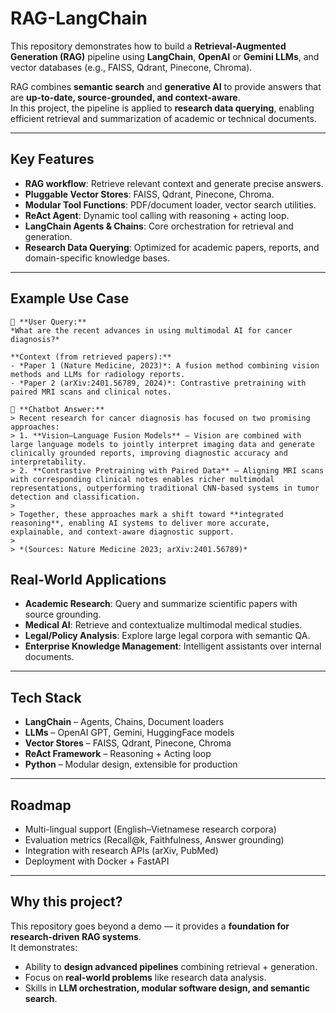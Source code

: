 # RAG-LangChain

This repository demonstrates how to build a **Retrieval-Augmented Generation (RAG)** pipeline using **LangChain**, **OpenAI** or **Gemini LLMs**, and vector databases (e.g., FAISS, Qdrant, Pinecone, Chroma).  

RAG combines **semantic search** and **generative AI** to provide answers that are **up-to-date, source-grounded, and context-aware**.  
In this project, the pipeline is applied to **research data querying**, enabling efficient retrieval and summarization of academic or technical documents.

---

## Key Features
- **RAG workflow**: Retrieve relevant context and generate precise answers.  
- **Pluggable Vector Stores**: FAISS, Qdrant, Pinecone, Chroma.  
- **Modular Tool Functions**: PDF/document loader, vector search utilities.  
- **ReAct Agent**: Dynamic tool calling with reasoning + acting loop.  
- **LangChain Agents & Chains**: Core orchestration for retrieval and generation.  
- **Research Data Querying**: Optimized for academic papers, reports, and domain-specific knowledge bases.  

---

## Example Use Case
```
👤 **User Query:**
*What are the recent advances in using multimodal AI for cancer diagnosis?*  

**Context (from retrieved papers):**  
- *Paper 1 (Nature Medicine, 2023)*: A fusion method combining vision methods and LLMs for radiology reports.  
- *Paper 2 (arXiv:2401.56789, 2024)*: Contrastive pretraining with paired MRI scans and clinical notes.  

🤖 **Chatbot Answer:**  
> Recent research for cancer diagnosis has focused on two promising approaches:  
> 1. **Vision–Language Fusion Models** – Vision are combined with large language models to jointly interpret imaging data and generate clinically grounded reports, improving diagnostic accuracy and interpretability.  
> 2. **Contrastive Pretraining with Paired Data** – Aligning MRI scans with corresponding clinical notes enables richer multimodal representations, outperforming traditional CNN-based systems in tumor detection and classification.  
>
> Together, these approaches mark a shift toward **integrated reasoning**, enabling AI systems to deliver more accurate, explainable, and context-aware diagnostic support.  
>
> *(Sources: Nature Medicine 2023; arXiv:2401.56789)*
```

## Real-World Applications
- **Academic Research**: Query and summarize scientific papers with source grounding.  
- **Medical AI**: Retrieve and contextualize multimodal medical studies.  
- **Legal/Policy Analysis**: Explore large legal corpora with semantic QA.  
- **Enterprise Knowledge Management**: Intelligent assistants over internal documents.  

---

## Tech Stack
- **LangChain** – Agents, Chains, Document loaders  
- **LLMs** – OpenAI GPT, Gemini, HuggingFace models  
- **Vector Stores** – FAISS, Qdrant, Pinecone, Chroma  
- **ReAct Framework** – Reasoning + Acting loop  
- **Python** – Modular design, extensible for production  

---

## Roadmap
- Multi-lingual support (English–Vietnamese research corpora)  
- Evaluation metrics (Recall@k, Faithfulness, Answer grounding)  
- Integration with research APIs (arXiv, PubMed)  
- Deployment with Docker + FastAPI  

---

## Why this project?
This repository goes beyond a demo — it provides a **foundation for research-driven RAG systems**.  
It demonstrates:  
- Ability to **design advanced pipelines** combining retrieval + generation.  
- Focus on **real-world problems** like research data analysis.  
- Skills in **LLM orchestration, modular software design, and semantic search**.